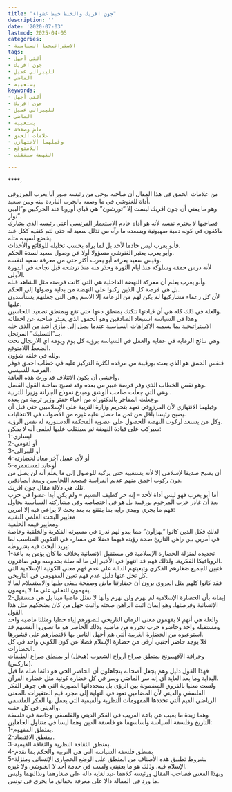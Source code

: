```yaml
---
title: "جون افريك والخبط خبط عشواء"
description: ''
date: '2020-07-03'
lastmod: 2025-04-05
categories:
- الاستراتيجيا السياسية
tags:
- ألتي أجهل
- جون افريك
- لليبرالي عميل
- الماضي
- يستغبيه
keywords:
- ألتي أجهل
- جون افريك
- لليبرالي عميل
- الماضي
- يستغبيه
- ماض وصفحة
- علامات الحمق
- وقبلهما الانتهازي
- اللامتوقع
- النهضة سينقلب

---
```

****،

من علامات الحمق في هذا المقال أن صاحبه بوحي من رئيسه صور أبا يعرب المرزوقي أداة للغنوشي في ما وصفه بالحرب الباردة بينه وبين سعيد.   
وهو ما يعني أن جون افريك ليست إلا “تورشون” هي فياي أوروبا عند الحركيين و”البيي نوار”.  
فصاحبها لا يحترم نفسه لأنه هو أداة خادم الاستعمار الفرنسي أعني رئيسه الذي يشارك ماكغون في كونه دمية صهيونية ويسعده ما رآه من تذلل سعيد له حتى لثم كتفيه ككل عبد يخضع لسيده مثله.  
فأبو يعرب ليس خادما لأحد بل لما يراه بحسب تحليله للوقائع والأحداث.   
وأبو يعرب يعتبر الغنوشي مسؤولا أولا عن وصول سعيد لسدة الحكم.   
وقيس سعيد يعرفه أبو يعرب أكثر حتى من معرفة سعيد لنفسه.  
لأنه درس حمقه وسلوكه منذ ايام الثورة وحذر منه منذ ترشحه قبل نجاحه في الدورة الأولى.  
وأبو يعرب يعلم أن معركة النهضة الداخلية هي التي كانت فرصته مثل الشاهد قبله.  
بل هي فرصة كل الذين ركبوا على النهضة من بداية وصولها إلى الحكم.  
لأن كل زعماء مشاركيها لم يكن لهم من الزعامة إلا الاسم وهي التي جعلتهم يستأسدون عليها.  
والعلة في ذلك كله هي أن قيادتها تتكتك بمنطق دعها حتى تقع وبمنطق تصعيد اللحاسين.   
وهذا في السياسة استبعاد الصادقين وهو الحمق الذي يعتذر صاحبه عن اخطائه الاستراتيجية بما يسميه الاكراهات السياسية عندما يصل إلى مأزق أشد من الذي حله بــ”التسليك” المرتجل.  
وهي نتائج الرماية في عماية والعمل في السياسة برؤية كل يوم ويومه اي الارتجال تحت الضغط اللامتوقع.   
ولله في خلقه شؤون.   
فنفس الحمق هو الذي بعث بورقيبة من مرقده لكثرة التركيز عليه في خطاب احمق فوفر الفرصة للسبسي.   
وأخشى أن يكون الائتلاف قد ورث هذه العاهة.  
وهو نفس الخطاب الذي وفر فرصة عبير من بعده وقد تصبح صاحبة القول الفصل.  
وهي التي جعلت صاحب الوشق ومبدع نموذج الجرانة وزيرا للتربية .  
وجعلت المفاخر بالدكتوراه من أحباء حفتر وزير تربية من بعده.  
وقبلهما الانتهازي لأن المرزوقي تعهد بتحريم وزارة التربية على الإسلاميين حتى قبل أن يصبح رئيسا بأقل من ثمن ما حصل عليه غيره من الأصوات في الانتخابات.  
وكل من يستعد لركوب النهضة للحصول على عضوية المحكمة الدستورية له نفس الرؤية.  
سيركب على قيادة النهضة ثم سينقلب عليها لعلمي أنه لا يمكن:  
1-ليساري   
2-أو لقومي   
3-أو لليبرالي  
4-أو لأي عميل آخر معاد لحضارته  
5-أوعابد لمستعمره   
أن يصبح صديقا لإسلامي إلا لأنه يستغبيه حتى يركبه للوصول إلى ما يعلم أنه لن يصل من دون ركوب احمق منهم عديم الفراسة فيصعد اللحاسين ويبعد الصادقين.  
تلك هي دلالة مقال جون افريك.   
أما أبو يعرب فهو ليس أداة لأحد – إنه حر كطيف النسيم – ولم يكن أبدا عضوا في حزب بعد أن غادر حزب المرحوم بورقيبة بل هو في اختصاصه وفي مشاركته السياسية يحاول فهم ما يجري ويبدي رايه بما يقتنع به بعد بحث لا يراعي فيه إلا امرين:   
معايير البحث العلمي التقنية   
ومعايير قيمه الخلقية.  
لذلك فكل الذين كانوا “يهزأون” مما يبدو لهم ندرة في مسيرته الفكرية والخلقية وخاصة في أمرين بين راهن التاريخ صحة رؤيته فيهما فضلا عن مساره في التكوين المناسب لما يريد البحث فيه بشروطه:  
1-تحديده لمنزلة الحضارة الإسلامية في مستقبل الإنسانية بخلاف ما كان يؤمن به باعة الروبافيكا الفكرية. ولذلك فهم قد انتهوا في الأخير إلى ما له صلة بحدوسه وهم صاغرون.  
فتبين للجميع صَغارهم الفكري وتبعيتهم الدالة على عدم فهم معنى الكونية الإسلامية التي كل تخل عنها دليل عدم فهم تعين المفهومي في التاريخي.   
فقد كانوا كلهم مثل العروي يرون أن حضارتنا ماض وصفحة ينبغي طيها والاستسلام لما لا يفهمون للتخلي على ما لا يفهمون.  
2-إيمانه بأن الحضارة الإسلامية لم تهزم ولن تهزم وأنها لا تمثل ماضيا ميتا بل هي مستقبل الإنسانية وفرصتها. وهو إيمان اثبت الراهن صحته وأثبت جهل من كان يضحكهم مثل هذا القول.  
والعلة هي أنهم لا يفهمون معنى الزمان التاريخي لتصورهم إياه خطيا ومثلثا ماضيه واحد ومستقبله واحد وحاضره حرب تحرره من ماضيه وذلك الحاضر هو ما تصوروا أنفسهم قد استوعبوه من الحضارة الغربية ألتي هم أجهل الناس بها لاقتصارهم على قشورها.  
فلا يوجد حاضر أجنبي أرقى من حضارة الإسلام فضلا عن كون الكوني واحد في كل الحضارات.   
وخرافة الآفهيبونج بمنطق صراع أرواح الشعوب (هيجل) أو بمنطق صراع الطبقات (ماركس).  
فهذا القول دليل وهم يجعل أصحابه يتجاهلون أن الحاضر الحي هو دائما صلة ما قبل البداية وما بعد الغاية أي إنه سر الماضي وسر في كل حضارة كونية مثل حضارة القرآن.  
ولست معنيا بالفروق المضمونة بين الرؤى بل بمحدداتها الصورية التي هي جوهر الفكر الفلسفي والديني لأن المضامين تعود في النهاية إلى مجرد قيم المتغيرات بالمعنى الرياضي القيم التي تحددها المفهومات النظرية والقيمية التي يعمل بها الفكر الفلسفي والديني في كل حقبه.   
وهما زبدة ما يغيب عن باعة الفريب في الفكر الديني والفلسفي وخاصة في فلسفة التاريخ وفلسفة السياسة وأساسهما هو فلسفة الدين وهما ليسا في متناول الجاهلين:  
1-بمنطق المفهوم.  
2-بمنطق الاقتصاد.  
3-بمنطق الثقافة النظرية والثقافة القيمية.  
4-بمنطق فلسفة السياسة التي هي التربية والحكم بما تقدم  
5-بشروط تطبيق هذه الأصناف من المنطق على الوضع الحضاري الإنساني ومنزلة الإسلام فيه. وذلك هو ما يعنيني ولست في خدمة أحد لا الغنوشي ولا غيره.   
وبهذا المعنى فصاحب المقال ورئيسه كلاهما عبد لغاية دالة على صغارهما ونذالتهما وليس ما ورد في المقالة دالا على معرفة بحقائق ما يجري في تونس.

###
